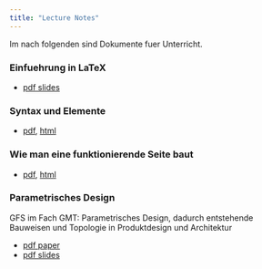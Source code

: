 ```yaml
---
title: "Lecture Notes"
---
```


Im nach folgenden sind Dokumente fuer Unterricht.

### Einfuehrung in LaTeX
  - [pdf slides](/latex-preaesentation.pdf)

### Syntax und Elemente
  - [pdf](/syntax.pdf), [html](/syntax.html)

### Wie man eine funktionierende Seite baut
  - [pdf](/prozess.pdf), [html](/prozess.html)

### Parametrisches Design
GFS im Fach GMT: Parametrisches Design, dadurch entstehende Bauweisen und Topologie in Produktdesign und Architektur
  - [pdf paper](https://github.com/d-rens/parametrisches-design/blob/a578ca7711f0bd8482771488d34ee1bd3280c7ef/main.pdf)
  - [pdf slides](https://github.com/d-rens/parametrisches-design/blob/a578ca7711f0bd8482771488d34ee1bd3280c7ef/slides.pdf)
